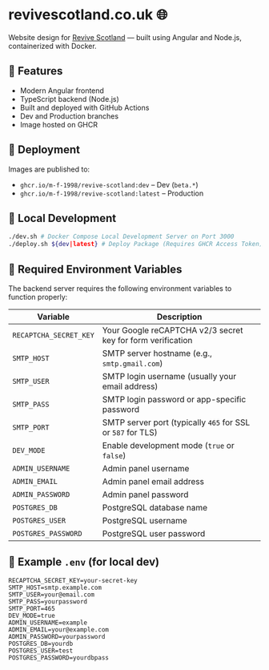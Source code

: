 # revivescotland.co.uk 🌐
Website design for [Revive Scotland](https://revivescotland.co.uk) — built using Angular and Node.js, containerized with Docker.

## 🌱 Features
- Modern Angular frontend
- TypeScript backend (Node.js)
- Built and deployed with GitHub Actions
- Dev and Production branches
- Image hosted on GHCR

## 🚀 Deployment

Images are published to:
- `ghcr.io/m-f-1998/revive-scotland:dev` – Dev (`beta.*`)
- `ghcr.io/m-f-1998/revive-scotland:latest` – Production

## 🐳 Local Development

```bash
./dev.sh # Docker Compose Local Development Server on Port 3000
./deploy.sh ${dev|latest} # Deploy Package (Requires GHCR Access Token)
```

## 🔧 Required Environment Variables

The backend server requires the following environment variables to function properly:

| Variable              | Description                         |
|-----------------------|-------------------------------------|
| `RECAPTCHA_SECRET_KEY` | Your Google reCAPTCHA v2/3 secret key for form verification |
| `SMTP_HOST`           | SMTP server hostname (e.g., `smtp.gmail.com`) |
| `SMTP_USER`           | SMTP login username (usually your email address) |
| `SMTP_PASS`           | SMTP login password or app-specific password |
| `SMTP_PORT`           | SMTP server port (typically `465` for SSL or `587` for TLS) |
| `DEV_MODE`            | Enable development mode (`true` or `false`)           |
| `ADMIN_USERNAME`      | Admin panel username                                  |
| `ADMIN_EMAIL`         | Admin panel email address                             |
| `ADMIN_PASSWORD`      | Admin panel password                                  |
| `POSTGRES_DB`         | PostgreSQL database name                              |
| `POSTGRES_USER`       | PostgreSQL username                                   |
| `POSTGRES_PASSWORD`   | PostgreSQL user password                              |

## 📁 Example `.env` (for local dev)

```env
RECAPTCHA_SECRET_KEY=your-secret-key
SMTP_HOST=smtp.example.com
SMTP_USER=your@email.com
SMTP_PASS=yourpassword
SMTP_PORT=465
DEV_MODE=true
ADMIN_USERNAME=example
ADMIN_EMAIL=your@example.com
ADMIN_PASSWORD=yourpassword
POSTGRES_DB=yourdb
POSTGRES_USER=test
POSTGRES_PASSWORD=yourdbpass